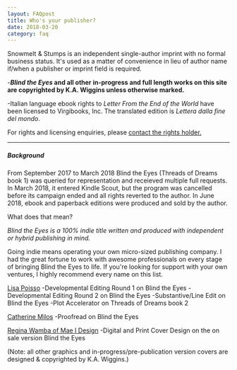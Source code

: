 ```yaml
---
layout: FAQpost
title: Who's your publisher?
date: 2018-03-20
category: faq
---
```


Snowmelt & Stumps is an independent single-author imprint with no formal business status. It's used as a matter of convenience in lieu of author name if/when a publisher or imprint field is required.

-***Blind the Eyes* and all other in-progress and full length works on this site are copyrighted by K.A. Wiggins unless otherwise marked.**

-Italian language ebook rights to *Letter From the End of the World* have been licensed to Virgibooks, Inc. The translated edition is *Lettera dalla fine del mondo*.

For rights and licensing enquiries, please [contact the rights holder.](mailto:kaiewrites@gmail.com)

***

##### Background

From September 2017 to March 2018 Blind the Eyes (Threads of Dreams book 1) was queried for representation and receieved multiple full requests. In March 2018, it entered Kindle Scout, but the program was cancelled before its campaign ended and all rights reverted to the author. In June 2018, ebook and paperback editions were produced and sold by the author.

What does that mean?

*Blind the Eyes is a 100% indie title written and produced with independent or hybrid publishing in mind.*

Going indie means operating your own micro-sized publishing company. I had the great fortune to work with awesome professionals on every stage of bringing Blind the Eyes to life. If you're looking for support with your own ventures, I highly recommend every name on this list.

[Lisa Poisso](https://www.lisapoisso.com)
-Developmental Editing Round 1 on Blind the Eyes
-Developmental Editing Round 2 on Blind the Eyes
-Substantive/Line Edit on Blind the Eyes
-Plot Accelerator on Threads of Dreams book 2
 
[Catherine Milos](https://alchemy.catherinemilos.com/)
-Proofread on Blind the Eyes

[Regina Wamba of Mae I Design](http://www.maeidesign.com/)
-Digital and Print Cover Design on the on sale version Blind the Eyes

(Note: all other graphics and in-progress/pre-publication version covers are designed & copyrighted by K.A. Wiggins.)
